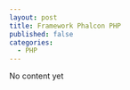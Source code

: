 ```yaml
---
layout: post
title: Framework Phalcon PHP
published: false
categories:
  - PHP
---
```

No content yet